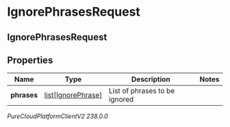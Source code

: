 # IgnorePhrasesRequest

## IgnorePhrasesRequest

## Properties

|Name | Type | Description | Notes|
|------------ | ------------- | ------------- | -------------|
| **phrases** | [list[IgnorePhrase]](IgnorePhrase) | List of phrases to be ignored | |



_PureCloudPlatformClientV2 238.0.0_
